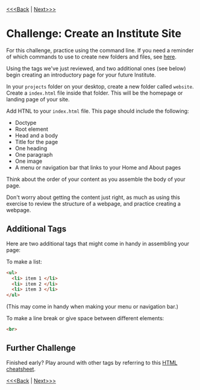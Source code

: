 [<<<Back](conventions.md) | [Next>>>](css_basic.md)

#  Challenge: Create an Institute Site

For this challenge, practice using the command line. If you need a reminder of which commands to use to create new folders and files, see [here](cli-reminder.md).

Using the tags we've just reviewed, and two additional ones (see below) begin creating an introductory page for your future Institute. 

In your `projects` folder on your desktop, create a new folder called `website`. Create a `index.html` file inside that folder. This will be the homepage or landing page of your site.

Add HTNL to your `index.html` file. This page should include the following:

- Doctype
- Root element
- Head and a body
- Title for the page
- One heading
- One paragraph
- One image
- A menu or navigation bar that links to your Home and About pages

Think about the order of your content as you assemble the body of your page.

Don't worry about getting the content just right, as much as using this exercise to review the structure of a webpage, and practice creating a webpage. 

## Additional Tags

Here are two additional tags that might come in handy in assembling your page:

To make a list:
    </ul>
</p>

```html
<ul>
  <li> item 1 </li>
  <li> item 2 </li>
  <li> item 3 </li>
</ul>
```

(This may come in handy when making your menu or navigation bar.)

To make a line break or give space between different elements:

```html
<br>
```

## Further Challenge

Finished early? Play around with other tags by referring to this [HTML cheatsheet](http://www.simplehtmlguide.com/cheatsheet.php). 

[<<<Back](conventions.md) | [Next>>>](css_basic.md) 
